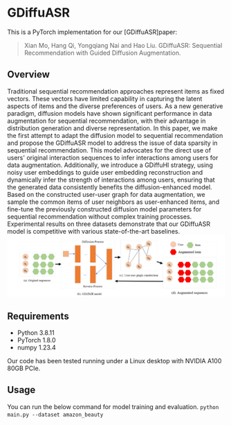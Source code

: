 # GDiffuASR

This is a PyTorch implementation for our [GDiffuASR]paper:

> Xian Mo, Hang Qi, Yongqiang Nai and Hao Liu. GDiffuASR: Sequential Recommendation with Guided Diffusion Augmentation. 

## Overview
Traditional sequential recommendation approaches represent items as fixed vectors. These vectors have limited capability in capturing the latent aspects of items and the diverse preferences of users. As a new generative paradigm, diffusion models have shown significant performance in data augmentation for sequential recommendation, with their advantage in distribution generation and diverse representation. In this paper, we make the first attempt to adapt the diffusion model to sequential recommendation and propose the GDiffuASR model to address the issue of data sparsity in sequential recommendation. This model advocates for the direct use of users' original interaction sequences to infer interactions among users for data augmentation. Additionally, we introduce a GDiffuHI strategy, using noisy user embeddings to guide user embedding reconstruction and dynamically infer the strength of interactions among users, ensuring that the generated data consistently benefits the diffusion-enhanced model. Based on the constructed user-user graph for data augmentation, we sample the common items of user neighbors as user-enhanced items, and fine-tune the previously constructed diffusion model parameters for sequential recommendation without complex training processes. Experimental results on three datasets demonstrate that our GDiffuASR model is competitive with various state-of-the-art baselines.
![img.png](img.png)
## Requirements
- Python 3.8.11
- PyTorch 1.8.0
- numpy 1.23.4
  
Our code has been tested running under a Linux desktop with NVIDIA A100 80GB PCIe. 

## Usage
You can run the below command for model training and evaluation.
    ```
    python main.py --dataset amazon_beauty
    ```


